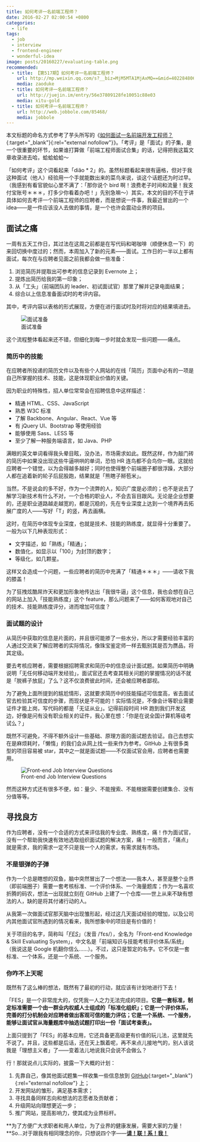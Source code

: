 ```yaml
---
title: 如何考评一名前端工程师？
date: 2016-02-27 02:00:54 +0800
categories:
  - life
tags:
  - job
  - interview
  - frontend-engineer
  - wonderful-idea
image: posts/20160227/evaluating-table.png
recommended:
  - title: 【第517期】如何考评一名前端工程师？
    url: http://mp.weixin.qq.com/s?__biz=MjM5MTA1MjAxMQ==&mid=402284806&idx=1&sn=cc6f5bfdd881cad1744983117333bd61&scene=0
    media: zaoduke
  - title: 如何考评一名前端工程师？
    url: http://juejin.im/entry/56e37809128fe10051c88e03
    media: xitu-gold
  - title: 如何考评一名前端工程师？
    url: http://web.jobbole.com/85468/
    media: jobbole
---
```


本文标题的命名方式参考了芋头所写的《[如何面试一名前端开发工程师？](http://www.html-js.com/article/2961){:target="_blank"}{:rel="external nofollow"}》。「考评」是「面试」的子集，是一个很重要的环节，如果谁打算做「前端工程师面试合集」的话，记得把我这篇文章收录进去哈，蛤蛤蛤蛤～

「如何考评」这个词看起来「diǎo * 2」的。虽然标题看起来很有逼格，但对于我这种面试（他人）经验用一个手就能数出来的菜鸟来说，谈这个话题还为时过早。（我感到有看官貌似心里不满了：「那你说个 bird 啊！浪费老子时间和流量！我支付宝账号＊＊＊，打多少你看着办吧！」先别急嘛～）其实，本文的目的不在于讲具体如何去考评一个前端工程师的应聘者，而是想说一件事，我最近冒出的一个 idea——是一件应该没人去做的事情，是一个也许会震动业界的项目。

## 面试之痛

一周有五天工作日，其过法在这周之前都是在写代码和喝咖啡（顺便休息一下）的来回切换中度过的；然而，本周加入了新的元素——面试。工作日的一半以上都有面试，每次在与应聘者见面之前我都会做一些准备：

1. 浏览简历并提取出可参考的信息记录到 Evernote 上；
2. 提炼出简历给我的第一印象；
3. 从「工头」（前端团队的 leader、初试面试官）那里了解并记录电面结果；
4. 综合以上信息准备面试时的考评内容。

其中，考评内容以表格的形式展现，方便在进行面试时及时将对应的结果填进去。

<figure>
  <img src="{{ 'posts/20160227/evaluating-table.png' | asset_path }}" alt="面试准备">
  <figcaption>面试准备</figcaption>
</figure>

这个流程整体看起来还不错，但细化到每一步时就会发现一些问题——痛点。

### 简历中的技能

在应聘者所投递的简历文件以及有些个人网站的在线「简历」页面中必有的一项是自己所掌握的技术、技能，这是体现职业价值的关键。

因为职业的特殊性，招人单位常常会在招聘信息中这样描述：

* 精通 HTML、CSS、JavaScript
* 熟悉 W3C 标准
* 了解 Backbone、Angular、React、Vue 等
* 有 jQuery UI、Bootstrap 等使用经验
* 能够使用 Sass、LESS 等
* 至少了解一种服务端语言，如 Java、PHP

满眼的英文单词看得我头晕目眩，没办法，市场需求如此。既然这样，作为敲门砖的简历中如果没出现这些牛逼哄哄的单词，恐怕 HR 连鸟都不会鸟你一眼。这就给应聘者一个错觉，以为会得越多越好；同时也使得整个前端圈子都很浮躁，大部分人都在追着新的轮子后屁股跑，结果就是「熊瞎子掰苞米」。

当然，不是说会的多不好，作为一个流弊的人，知识广度是必须的；也不是说去了解学习新技术有什么不对，一个合格的职业人，不会去盲目跟风。无论是企业想要的，还是职业道路越走越宽的，都是沉稳的，先在专业深度上达到一个境界再去拓展广度的人——写好「T」的竖，再去画横。

这时，在简历中体现专业深度，也就是技术、技能的熟练度，就显得十分重要了。一般为以下几种表现形式：

* 文字描述，如「熟练」「精通」；
* 数值化，如显示以「100」为封顶的数字；
* 等级化，如几颗星。

这样又会造成一个问题，一些应聘者的简历中充满了「精通＊＊＊」——请收下我的膝盖！

为了狂拽炫酷屌炸天和更加形象地传达出「我很牛逼」这个信息，我也会想在自己的网站上加入「技能熟练度」这个 feature，那么问题来了——如何客观地对自己的技术、技能熟练度评分，进而增加可信度？

### 面试题的设计

从简历中获取的信息是片面的，并且很可能掺了一些水分，所以才需要经验丰富的人通过交流来了解应聘者的实际情况，像珠宝鉴定师一样去甄别其是否为赝品，将其定级。

要去考核应聘者，需要根据招聘需求和简历中的信息设计面试题。如果简历中明确说明「无任何移动端开发经验」，面试官还去考查其相关问题的掌握情况的话不就是「脱裤子放屁」了么？这不仅浪费彼此时间，还会被应聘者鄙视。

为了避免上面所提到的尴尬情形，这就要求简历中的技能描述可信度高，省去面试官去检验其可信度的步骤，而现状是不可能的！实际情况是，不像会计等职业需要证件才能上岗，写代码的都是「无证从业」。记得前段时间 HR 跑到我们开发这边，好像是问有没有职业相关的证件，我心里在想：「你是在说全国计算机等级考试么？」

既然不可避免，不得不额外设计一些基础、原理方面的面试题去验证。自己去想实在是麻烦耗时，「懒惰」的我们会从网上找一些来作为参考。GitHub 上有很多类型的项目容易被 star，其中之一就是面试题——不仅面试官会用，应聘者也需要用。

<figure>
  <img src="{{ 'posts/20160227/interview-questions.png' | asset_path }}" alt="Front-end Job Interview Questions">
  <figcaption>Front-end Job Interview Questions</figcaption>
</figure>

然而这种方式还有很多不便，如：量少、不能搜索、不能根据需要创建集合、没有分值等等。

## 寻找良方

作为应聘者，没有一个合适的方式来评估我的专业度、熟练度，痛！作为面试官，没有一个帮助我快速有效地选取组织面试题的解决方案，痛！一般而言，「痛点」就是需求，我的需求一定不只是我一个人的需求，有需求就有市场。

### 不是银弹的子弹

作为一个总是瞎想的双鱼，脑中突然冒出了一个想法——我本人，甚至是整个业界（即前端圈子）需要一套考核标准、一个评价体系、一个海量题库；作为一名喜欢折腾的码农，想法一出现就立刻在 GitHub 上建了一个仓库——世上从来不缺有想法的人，缺的是将其付诸行动的人。

从我第一次做面试官那天脑中出现雏形起，经过这几天面试经验的增加，以及公司内其他面试官所遇到的情况看来，我所想象中的项目是有价值的！

关于项目的名字，简称叫「<dfn><abbr title="Front-end Knowledge & Skill Evaluating System">FES</abbr></dfn>」（发音 /ˈfɛs/），全名为「Front-end Knowledge & Skill Evaluating System」，中文名是「前端知识与技能考核评价体系/系统」（我说这是 Google 机翻你信么……）。不过，这只是暂定的名字。它不仅是一套标准、一个体系，还是一个系统、一个服务。

### 你咋不上天呢

既然有了这么棒的想法，既然有了最初的行动，就应该有计划地进行下去！

「FES」是一个非常庞大的，仅凭我一人之力无法完成的项目。**它是一套标准，制定标准需要一个由一群业内权威人士组成的「标准化组织」；它是一个评价体系，完善的打分机制会对应聘者做出客观可信的能力评估；它是一个系统、一个服务，能够让面试官从海量题库中抽选试题打印出一份「面试考查表」。**

上面只提到了「FES」的基本应用，它还具备更高级更有价值的玩儿法，这里就先不说了。并且，这些都是后话，还在天上飘着呢，再不来点儿接地气的，别人该说我是「理想主义者」了——变着法儿地说我只会说不会做么？

行！那就说点儿实际的，披露一下大概的计划：

1. 先靠自己，像其他面试题集一样收集一些信息放到 [GitHub](https://github.com/ourai/fes){:target="_blank"}{:rel="external nofollow"} 上；
2. 开发网站的雏形，满足基本需求；
3. 寻找具备同样志向和想法的志愿者及贡献者；
4. 升级网站向理想更近一步；
5. 推广网站，提高影响力，使其成为业界标杆。

**为了方便广大求职者和用人单位，为了业界的健康发展，需要大家的力量！**So...对于跟我有相同理念的你，只想说四个字——[**请！联！系！我！**](mailto:ourairyu+fes@gmail.com)
